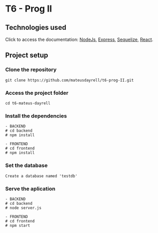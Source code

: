 # T6 - Prog II

## Technologies used <br>
Click to access the documentation: [NodeJs](https://nodejs.org/en/), [Express](https://expressjs.com/pt-br/), [Sequelize](https://sequelize.org/docs/v6/), [React](https://pt-br.reactjs.org/languages).

## Project setup <br>

### Clone the repository
```
git clone https://github.com/mateusdayrell/t6-prog-II.git
```

### Access the project folder
```
cd t6-mateus-dayrell
```


### Install the dependencies
```
- BACKEND
# cd backend
# npm install
```

```
- FRONTEND
# cd frontend
# npm install
```


### Set the database
```
Create a database named 'testdb'
```

### Serve the aplication
```
- BACKEND
# cd backend
# node server.js
```

```
- FRONTEND
# cd frontend
# npm start
```
